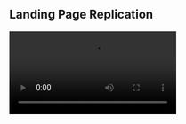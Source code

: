 ## Landing Page Replication

<video src="./img/dribble.mp4" controls >

### ⚒️ Tools

- Astro
- Tailwind

## 💿 Installation

For run this project in your localhost.

```bash
git clone
npm i
npm run dev
```

## 🚨 Disclaimer

This landing page design is from a Dribbble page, and the design I replicated belongs to the author.

- [Virries - Cloud Computing Landing Page](https://dribbble.com/shots/24283155-Virries-Cloud-Computing-Landing-Page)
